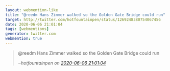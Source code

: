 ```yaml
---
layout: webmention-like
title: "@reedm Hans Zimmer walked so the Golden Gate Bridge could run"
target: http://twitter.com/hotfountainpen/status/1269248380754067456
date: 2020-06-06 21:01:04
tags: [webmentions]
generator: twitter.com
webmention: true
---
```




<blockquote class="external-citation">
  <p>
    @reedm Hans Zimmer walked so the Golden Gate Bridge could run
  </p>
  <cite>‒<span class="p-author p-name">hotfountainpen</span>
    on
    <a href="http://twitter.com/hotfountainpen/status/1269248380754067456" rel="external nofollow" target="_blank">2020-06-06 21:01:04</a>
  </cite>
</blockquote>



